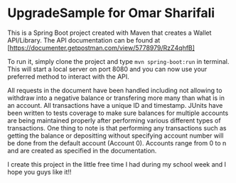 # UpgradeSample for Omar Sharifali

This is a Spring Boot project created with Maven that creates a Wallet API/Library. The API documentation can be found at
[https://documenter.getpostman.com/view/5778979/RzZ4qhfB]

To run it, simply clone the project and type `mvn spring-boot:run` in terminal. This will start a local server on port 8080 and you can now use your preferred method to interact with the API.



All requests in the document have been handled including not allowing to withdraw into a negative balance or transfering more many than what is in an account. All transactions have a unique ID and timestamp. JUnits have been written to tests coverage to make sure balances for multiple accounts are being maintained properly after performing various different types of transactions.  One thing to note is that performing any transactions such as getting the balance or depositting without specifying account number will be done from the default account (Account 0). Accounts range from 0 to n and are created as specified in the documentation.

I create this project in the little free time I had during my school week and I hope you guys like it!!

